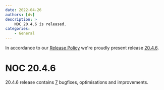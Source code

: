 ```yaml
---
date: 2022-04-26
authors: [dv]
description: >
    NOC 20.4.6 is released.
categories:
    - General
---
```

In accordance to our [Release Policy](/release-policy/)
we're proudly present release [20.4.6](https://code.getnoc.com/noc/noc/tags/20.4.6).

# NOC 20.4.6

20.4.6 release contains [7](https://code.getnoc.com/noc/noc/merge_requests?scope=all&state=merged&milestone_title=20.4.6) bugfixes, optimisations and improvements.
